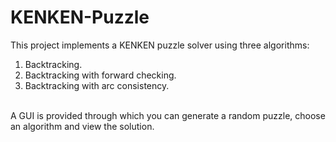# KENKEN-Puzzle
This project implements a KENKEN puzzle solver using three algorithms:<br/>
1. Backtracking. <br/>
2. Backtracking with forward checking.<br/>
3. Backtracking with arc consistency.<br/>
<br/>
A GUI is provided through which you can generate a random puzzle, choose an algorithm and view the solution.<br/>
